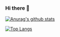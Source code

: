 ### Hi there 👋

[![Anurag's github stats](https://github-readme-stats.vercel.app/api?username=muradmuzaffar)](https://github.com/anuraghazra/github-readme-stats)

[![Top Langs](https://github-readme-stats.vercel.app/api/top-langs/?username=muradmuzaffar)](https://github.com/anuraghazra/github-readme-stats)

